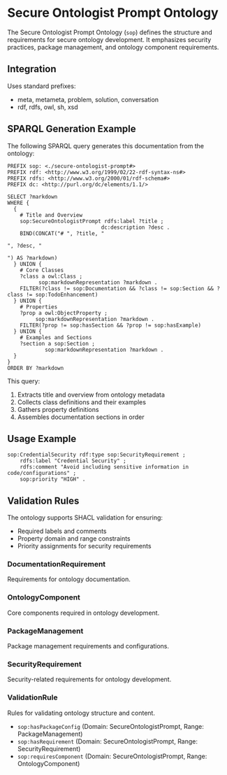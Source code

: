 # Secure Ontologist Prompt Ontology

The Secure Ontologist Prompt Ontology (`sop`) defines the structure and requirements for secure ontology development. It emphasizes security practices, package management, and ontology component requirements.

## Integration

Uses standard prefixes:

- meta, metameta, problem, solution, conversation
- rdf, rdfs, owl, sh, xsd

## SPARQL Generation Example

The following SPARQL query generates this documentation from the ontology:

```sparql
PREFIX sop: <./secure-ontologist-prompt#>
PREFIX rdf: <http://www.w3.org/1999/02/22-rdf-syntax-ns#>
PREFIX rdfs: <http://www.w3.org/2000/01/rdf-schema#>
PREFIX dc: <http://purl.org/dc/elements/1.1/>

SELECT ?markdown
WHERE {
  {
    # Title and Overview
    sop:SecureOntologistPrompt rdfs:label ?title ;
                              dc:description ?desc .
    BIND(CONCAT("# ", ?title, "

", ?desc, "

") AS ?markdown)
  } UNION {
    # Core Classes
    ?class a owl:Class ;
          sop:markdownRepresentation ?markdown .
    FILTER(?class != sop:Documentation && ?class != sop:Section && ?class != sop:TodoEnhancement)
  } UNION {
    # Properties
    ?prop a owl:ObjectProperty ;
         sop:markdownRepresentation ?markdown .
    FILTER(?prop != sop:hasSection && ?prop != sop:hasExample)
  } UNION {
    # Examples and Sections
    ?section a sop:Section ;
            sop:markdownRepresentation ?markdown .
  }
}
ORDER BY ?markdown
```

This query:

1. Extracts title and overview from ontology metadata
1. Collects class definitions and their examples
1. Gathers property definitions
1. Assembles documentation sections in order

## Usage Example

```turtle
sop:CredentialSecurity rdf:type sop:SecurityRequirement ;
    rdfs:label "Credential Security" ;
    rdfs:comment "Avoid including sensitive information in code/configurations" ;
    sop:priority "HIGH" .
```

## Validation Rules

The ontology supports SHACL validation for ensuring:

- Required labels and comments
- Property domain and range constraints
- Priority assignments for security requirements

### DocumentationRequirement

Requirements for ontology documentation.

### OntologyComponent

Core components required in ontology development.

### PackageManagement

Package management requirements and configurations.

### SecurityRequirement

Security-related requirements for ontology development.

### ValidationRule

Rules for validating ontology structure and content.

- `sop:hasPackageConfig` (Domain: SecureOntologistPrompt, Range: PackageManagement)
- `sop:hasRequirement` (Domain: SecureOntologistPrompt, Range: SecurityRequirement)
- `sop:requiresComponent` (Domain: SecureOntologistPrompt, Range: OntologyComponent)
